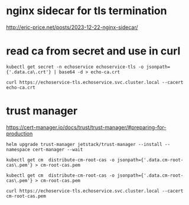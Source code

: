 # nginx sidecar for tls termination

http://eric-price.net/posts/2023-12-22-nginx-sidecar/

# read ca from secret and use in curl

```
kubectl get secret -n echoservice echoservice-tls -o jsonpath={'.data.ca\.crt'} | base64 -d > echo-ca.crt
```

```
curl https://echoservice-tls.echoservice.svc.cluster.local --cacert echo-ca.crt 
```




# trust manager

https://cert-manager.io/docs/trust/trust-manager/#preparing-for-production


```
helm upgrade trust-manager jetstack/trust-manager --install --namespace cert-manager --wait
```


```
kubectl get cm  distribute-cm-root-cas -o jsonpath={'.data.cm-root-cas\.pem'} > cm-root-cas.pem
```

```
kubectl get cm  distribute-cm-root-cas -o jsonpath={'.data.cm-root-cas\.pem'} > cm-root-cas.pem
```

```
curl https://echoservice-tls.echoservice.svc.cluster.local --cacert cm-root-cas.pem 
```

